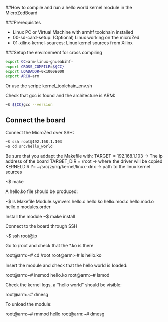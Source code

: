 ##How to compile and run a hello world kernel module in the MicroZedBoard

###Prerequisites

- Linux PC or Virtual Machine with armhf toolchain installed
- 00-sd-card-setup: (Optional) Linux working on the microZed
- 01-xilinx-kernel-sources: Linux kernel sources from Xilinx

###Setup the environment for cross compiling

```sh
export CC=arm-linux-gnueabihf- 
export CROSS_COMPILE=${CC}
export LOADADDR=0x10008000
export ARCH=arm
```

Or use the script: kernel_toolchain_env.sh
	
Check that gcc is found and the architecture is ARM:
```sh
~$ ${CC}gcc --version
```

Connect the board
-----------------

Connect the MicroZed over SSH:
```sh
~$ ssh root@192.168.1.103 
~$ cd src/hello_world
```

Be sure that you addapt the Makefile with:
    TARGET = 192.168.1.103                      ->  The ip address of the board
	TARGET_DIR = /root                          ->  where the driver will be copied
	KERNELDIR ?= ~/src/zynq/kernel/linux-xlnx   ->  path to the linux kernel sources

~$ make 

A hello.ko file should be produced:

~$ ls
Makefile  Module.symvers  hello.c  hello.ko  hello.mod.c  hello.mod.o  hello.o  modules.order

Install the module
~$ make install

Connect to the board through SSH

~$ ssh root@ip

Go to /root and check that the *.ko is there

root@arm:~# cd /root
root@arm:~# ls
hello.ko

Insert the module and check that the hello world is loaded:

root@arm:~# insmod hello.ko
root@arm:~# lsmod

Check the kernel logs, a "hello world" should be visible:

root@arm:~# dmesg

To unload the module:

root@arm:~# rmmod hello
root@arm:~# dmesg



